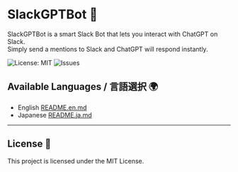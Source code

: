 # SlackGPTBot 👾

SlackGPTBot is a smart Slack Bot that lets you interact with ChatGPT on Slack.<br>
Simply send a mentions to Slack and ChatGPT will respond instantly.

![License: MIT](https://img.shields.io/badge/License-MIT-green.svg)
![Issues](https://img.shields.io/github/issues/urabexon/SlackGPTBot)

## Available Languages / 言語選択 🌍

- English  [README.en.md](/README.en.md)
- Japanese [README.ja.md](/README.ja.md)

---

## License 📄
This project is licensed under the MIT License.